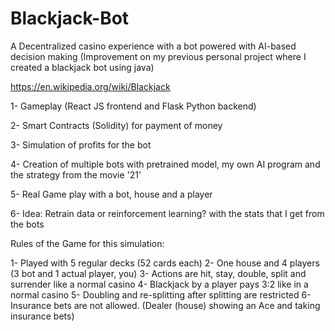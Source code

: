 # Blackjack-Bot

A Decentralized casino experience with a bot powered with AI-based decision making
(Improvement on my previous personal project where I created a blackjack bot using java)

https://en.wikipedia.org/wiki/Blackjack

1- Gameplay (React JS frontend and Flask Python backend)

2- Smart Contracts (Solidity) for payment of money

3- Simulation of profits for the bot

4- Creation of multiple bots with pretrained model, my own AI program and the strategy from the movie '21'

5- Real Game play with a bot, house and a player

6- Idea: Retrain data or reinforcement learning? with the stats that I get from the bots



Rules of the Game for this simulation:

1- Played with 5 regular decks (52 cards each)
2- One house and 4 players (3 bot and 1 actual player, you)
3- Actions are hit, stay, double, split and surrender like a normal casino
4- Blackjack by a player pays 3:2 like in a normal casino
5- Doubling and re-splitting after splitting are restricted
6- Insurance bets are not allowed. (Dealer (house) showing an Ace and taking insurance bets)


